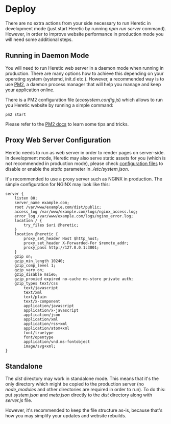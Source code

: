 # Deploy

There are no extra actions from your side necessary to run Heretic in development mode (just start Heretic by running *npm run server* command). However, in order to improve website performance in production mode you will need some additional steps.

## Running in Daemon Mode

You will need to run Heretic web server in a daemon mode when running in production. There are many options how to achieve this depending on your operating system (systemd, init.d etc.). However, a recommended way is to use [PM2](https://pm2.keymetrics.io/), a daemon process manager that will help you manage and keep your application online.

There is a PM2 configuration file (*ecosystem.config.js*) which allows to run you Heretic website by running a simple command:

```
pm2 start
```

Please refer to the [PM2 docs](https://pm2.keymetrics.io/docs/usage/quick-start/) to learn some tips and tricks.

## Proxy Web Server Configuration

Heretic needs to run as web server in order to render pages on server-side. In development mode, Heretic may also serve static assets for you (which is not recommended in production mode), please check [configuration files](configurationFiles.md) to disable or enable the *static* parameter in *./etc/system.json*.

It's recommended to use a proxy server such as NGINX in production. The simple configuration for NGINX may look like this:

```nginx
server {
    listen 80;
    server_name example.com;
    root /var/www/example.com/dist/public;
    access_log /var/www/example.com/logs/nginx_access.log;
    error_log /var/www/example.com/logs/nginx_error.log;
    location / {
        try_files $uri @heretic;
    }
    location @heretic {
        proxy_set_header Host $http_host;
        proxy_set_header X-Forwarded-For $remote_addr;
        proxy_pass http://127.0.0.1:3001;
    }
    gzip on;
    gzip_min_length 10240;
    gzip_comp_level 1;
    gzip_vary on;
    gzip_disable msie6;
    gzip_proxied expired no-cache no-store private auth;
    gzip_types text/css
        text/javascript
        text/xml
        text/plain
        text/x-component
        application/javascript
        application/x-javascript
        application/json
        application/xml
        application/rss+xml
        application/atom+xml
        font/truetype
        font/opentype
        application/vnd.ms-fontobject
        image/svg+xml;
}        
```

## Standalone

The *dist* directory may work in standalone mode. This means that it's the only directory which might be copied to the production server (no *node_modules* and other directories are required in order to run). To do this: put *system.json* and *meta.json* directly to the *dist* directory along with *server.js* file.

However, it's recommended to keep the file structure as-is, because that's how you may simplify your updates and website rebuilds.